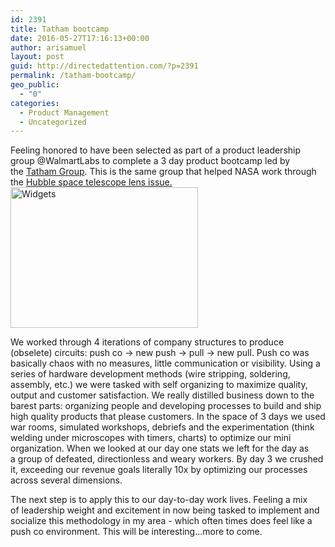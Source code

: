 ```yaml
---
id: 2391
title: Tatham bootcamp
date: 2016-05-27T17:16:13+00:00
author: arisamuel
layout: post
guid: http://directedattention.com/?p=2391
permalink: /tatham-bootcamp/
geo_public:
  - "0"
categories:
  - Product Management
  - Uncategorized
---
```

Feeling honored to have been selected as part of a product leadership group @WalmartLabs to complete a 3 day product bootcamp led by the <a href="http://tathamgroup.com/our-story/about-boot-camp/">Tatham Group</a>. This is the same group that helped NASA work through the <a href="http://tathamgroup.com/communications/you-spin-me-right-around-baby-right-roundbreaking-free-from-the-cycle-of-recurring-business-problems/">Hubble space telescope lens issue.</a><img class="alignnone size-medium wp-image-2433" src="http://www.samuelakerstein.com/wp-content/uploads/2016/05/image.jpg?w=300" alt="Widgets" width="300" height="225" />

We worked through 4 iterations of company structures to produce (obselete) circuits: push co -&gt; new push -&gt; pull -&gt; new pull. Push co was basically chaos with no measures, little communication or visibility. Using a series of hardware development methods (wire stripping, soldering, assembly, etc.) we were tasked with self organizing to maximize quality, output and customer satisfaction. We really distilled business down to the barest parts: organizing people and developing processes to build and ship high quality products that please customers. In the space of 3 days we used war rooms, simulated workshops, debriefs and the experimentation (think welding under microscopes with timers, charts) to optimize our mini organization. When we looked at our day one stats we left for the day as a group of defeated, directionless and weary workers. By day 3 we crushed it, exceeding our revenue goals literally 10x by optimizing our processes across several dimensions.

The next step is to apply this to our day-to-day work lives. Feeling a mix of leadership weight and excitement in now being tasked to implement and socialize this methodology in my area - which often times does feel like a push co environment. This will be interesting...more to come.

&nbsp;

&nbsp;

&nbsp;